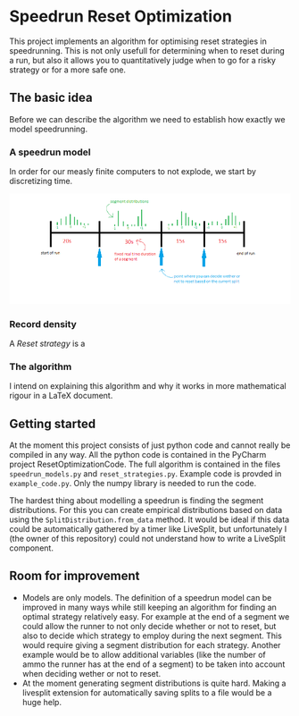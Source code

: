 # Speedrun Reset Optimization

This project implements an algorithm for optimising reset strategies in speedrunning.
This is not only usefull for determining when to reset during a run, but also it allows you to quantitatively judge when to go for a risky strategy or for a more safe one.

## The basic idea

Before we can describe the algorithm we need to establish how exactly we model speedrunning.

### A speedrun model

In order for our measly finite computers to not explode, we start by discretizing time.

![A visualization of a speedrun model.](model_drawing.png)

### Record density
A *Reset strategy* is a 


### The algorithm


I intend on explaining this algorithm and why it works in more mathematical rigour in a LaTeX document.


## Getting started

At the moment this project consists of just python code and cannot really be compiled in any way.
All the python code is contained in the PyCharm project ResetOptimizationCode.
The full algorithm is contained in the files `speedrun_models.py` and `reset_strategies.py`.
Example code is provded in `example_code.py`.
Only the numpy library is needed to run the code.

The hardest thing about modelling a speedrun is finding the segment distributions.
For this you can create empirical distributions based on data using the `SplitDistribution.from_data` method.
It would be ideal if this data could be automatically gathered by a timer like LiveSplit, but unfortunately I (the owner of this repository) could not understand how to write a LiveSplit component.


## Room for improvement
- Models are only models.
The definition of a speedrun model can be improved in many ways while still keeping an algorithm for finding an optimal strategy relatively easy.
For example at the end of a segment we could allow the runner to not only decide whether or not to reset, but also to decide which strategy to employ during the next segment.
This would require giving a segment distribution for each strategy.
Another example would be to allow additional variables (like the number of ammo the runner has at the end of a segment) to be taken into account when deciding wether or not to reset. 
- At the moment generating segment distributions is quite hard.
Making a livesplit extension for automatically saving splits to a file would be a huge help.
